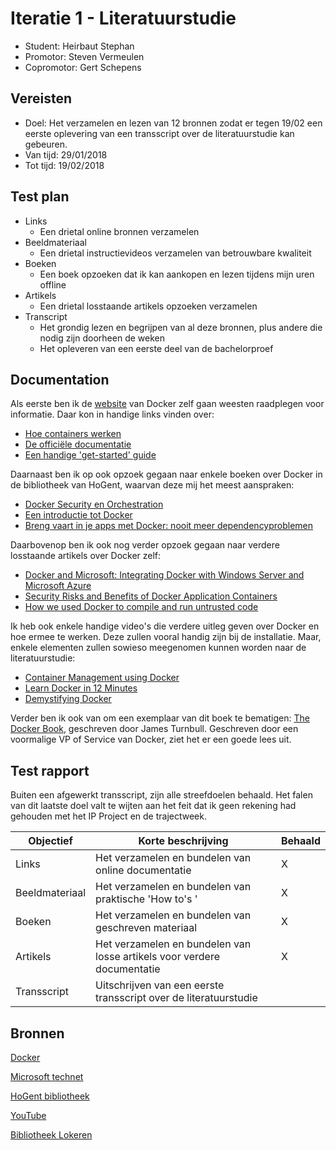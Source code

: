 # Iteratie 1 - Literatuurstudie

- Student: Heirbaut Stephan
- Promotor: Steven Vermeulen
- Copromotor: Gert Schepens

## Vereisten

- Doel: Het verzamelen en lezen van 12 bronnen zodat er tegen 19/02 een eerste oplevering van een transscript over de literatuurstudie kan gebeuren.
- Van tijd: 29/01/2018
- Tot tijd: 19/02/2018

## Test plan

- Links
    - Een drietal online bronnen verzamelen
- Beeldmateriaal
    - Een drietal instructievideos verzamelen van betrouwbare kwaliteit
- Boeken
    - Een boek opzoeken dat ik kan aankopen en lezen tijdens mijn uren offline
- Artikels
    - Een drietal losstaande artikels opzoeken verzamelen
- Transcript
    - Het grondig lezen en begrijpen van al deze bronnen, plus andere die nodig zijn doorheen de weken
    - Het opleveren van een eerste deel van de bachelorproef

## Documentation

Als eerste ben ik de [website](https://www.docker.com/) van Docker zelf gaan weesten raadplegen voor informatie. Daar kon in handige links vinden over:

   - [Hoe containers werken](https://www.docker.com/what-container)
   - [De officiële documentatie](https://docs.docker.com/)
   - [Een handige 'get-started' guide](https://docs.docker.com/get-started/)
    
Daarnaast ben ik op ook opzoek gegaan naar enkele boeken over Docker in de bibliotheek van HoGent, waarvan deze mij het meest aanspraken:

   - [Docker Security en Orchestration](https://catalogus.hogent.be/catalog/hog01:000709443)
   - [Een introductie tot Docker](https://catalogus.hogent.be/catalog/hog01:000709478)
   - [Breng vaart in je apps met Docker: nooit meer dependencyproblemen](https://catalogus.hogent.be/catalog/hog01:000701856)

Daarbovenop ben ik ook nog verder opzoek gegaan naar verdere losstaande artikels over Docker zelf:

   - [Docker and Microsoft: Integrating Docker with Windows Server and Microsoft Azure](https://weblogs.asp.net/scottgu/docker-and-microsoft-integrating-docker-with-windows-server-and-microsoft-azure)
   - [Security Risks and Benefits of Docker Application Containers](https://zeltser.com/security-risks-and-benefits-of-docker-application/)
   - [How we used Docker to compile and run untrusted code](https://blog.remoteinterview.io/how-we-used-docker-to-compile-and-run-untrusted-code-2fafbffe2ad5)

Ik heb ook enkele handige video's die verdere uitleg geven over Docker en hoe ermee te werken. Deze zullen vooral handig zijn bij de installatie. Maar, enkele elementen zullen sowieso meegenomen kunnen worden naar de literatuurstudie:

   - [Container Management using Docker](https://www.pluralsight.com/paths/docker)
   - [Learn Docker in 12 Minutes](https://www.youtube.com/watch?v=YFl2mCHdv24)
   - [Demystifying Docker](https://www.youtube.com/watch?v=pGYAg7TMmp0)

Verder ben ik ook van om een exemplaar van dit boek te bematigen: [The Docker Book](https://www.dockerbook.com/), geschreven door James Turnbull. Geschreven door een voormalige VP of Service van Docker, ziet het er een goede lees uit.

## Test rapport

Buiten een afgewerkt transscript, zijn alle streefdoelen behaald. Het falen van dit laatste doel valt te wijten aan het feit dat ik geen rekening had gehouden met het IP Project en de trajectweek.

|Objectief|Korte beschrijving|Behaald|
|---------|------------------|-------|
|Links|Het verzamelen en bundelen van online documentatie|X|
|Beeldmateriaal|Het verzamelen en bundelen van praktische 'How to's '|X|
|Boeken|Het verzamelen en bundelen van geschreven materiaal|X|
|Artikels|Het verzamelen en bundelen van losse artikels voor verdere documentatie|X|
|Transscript|Uitschrijven van een eerste transscript over de literatuurstudie ||

## Bronnen
[Docker](https://www.docker.com/)

[Microsoft technet](https://technet.microsoft.com)

[HoGent bibliotheek](https://bib.hogent.be/)

[YouTube](https://www.youtube.com)

[Bibliotheek Lokeren](https://lokeren.bibliotheek.be/)